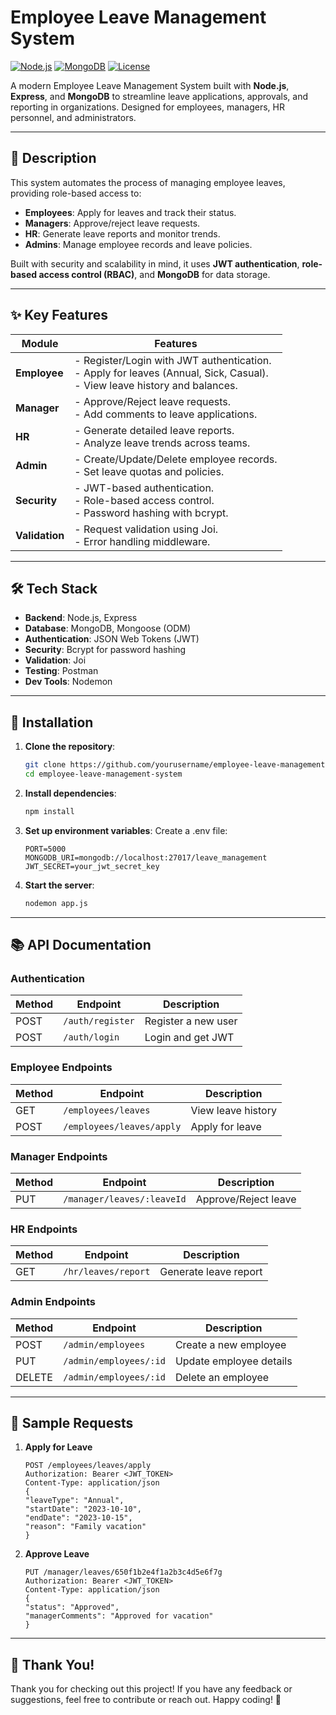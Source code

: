 # Employee Leave Management System

[![Node.js](https://img.shields.io/badge/Node.js-18.x-green)](https://nodejs.org/)
[![MongoDB](https://img.shields.io/badge/MongoDB-6.x-brightgreen)](https://www.mongodb.com/)
[![License](https://img.shields.io/badge/License-MIT-blue)](LICENSE)

A modern Employee Leave Management System built with **Node.js**, **Express**, and **MongoDB** to streamline leave applications, approvals, and reporting in organizations. Designed for employees, managers, HR personnel, and administrators.

---

## 📝 Description

This system automates the process of managing employee leaves, providing role-based access to:
- **Employees**: Apply for leaves and track their status.
- **Managers**: Approve/reject leave requests.
- **HR**: Generate leave reports and monitor trends.
- **Admins**: Manage employee records and leave policies.

Built with security and scalability in mind, it uses **JWT authentication**, **role-based access control (RBAC)**, and **MongoDB** for data storage.

---

## ✨ Key Features

| Module          | Features |
|----------------|----------|
| **Employee**   | - Register/Login with JWT authentication.<br>- Apply for leaves (Annual, Sick, Casual).<br>- View leave history and balances. |
| **Manager**    | - Approve/Reject leave requests.<br>- Add comments to leave applications. |
| **HR**        | - Generate detailed leave reports.<br>- Analyze leave trends across teams. |
| **Admin**      | - Create/Update/Delete employee records.<br>- Set leave quotas and policies. |
| **Security**   | - JWT-based authentication.<br>- Role-based access control.<br>- Password hashing with bcrypt. |
| **Validation** | - Request validation using Joi.<br>- Error handling middleware. |

---

## 🛠️ Tech Stack

- **Backend**: Node.js, Express
- **Database**: MongoDB, Mongoose (ODM)
- **Authentication**: JSON Web Tokens (JWT)
- **Security**: Bcrypt for password hashing
- **Validation**: Joi
- **Testing**: Postman
- **Dev Tools**: Nodemon

---

## 🚀 Installation

1. **Clone the repository**:
   ```bash
   git clone https://github.com/yourusername/employee-leave-management-system.git
   cd employee-leave-management-system

2. **Install dependencies**:
    ```bash
    npm install

3. **Set up environment variables**:
    Create a .env file:
    ```env
    PORT=5000
    MONGODB_URI=mongodb://localhost:27017/leave_management
    JWT_SECRET=your_jwt_secret_key

4. **Start the server**:
    ```bash
    nodemon app.js
    
---
## 📚 API Documentation

### Authentication
| Method | Endpoint         | Description            |
|--------|-----------------|------------------------|
| POST   | `/auth/register` | Register a new user   |
| POST   | `/auth/login`    | Login and get JWT     |

### Employee Endpoints
| Method | Endpoint                     | Description         |
|--------|-----------------------------|---------------------|
| GET    | `/employees/leaves`         | View leave history |
| POST   | `/employees/leaves/apply`   | Apply for leave    |

### Manager Endpoints
| Method | Endpoint                      | Description            |
|--------|------------------------------|------------------------|
| PUT    | `/manager/leaves/:leaveId`   | Approve/Reject leave  |

### HR Endpoints
| Method | Endpoint                 | Description              |
|--------|-------------------------|--------------------------|
| GET    | `/hr/leaves/report`     | Generate leave report   |

### Admin Endpoints
| Method | Endpoint                      | Description               |
|--------|------------------------------|---------------------------|
| POST   | `/admin/employees`           | Create a new employee    |
| PUT    | `/admin/employees/:id`       | Update employee details  |
| DELETE | `/admin/employees/:id`       | Delete an employee       |

---

## 📄 Sample Requests
1. **Apply for Leave**
   ```http
   POST /employees/leaves/apply
   Authorization: Bearer <JWT_TOKEN>
   Content-Type: application/json
   {
   "leaveType": "Annual",
   "startDate": "2023-10-10",
   "endDate": "2023-10-15",
   "reason": "Family vacation"
   }

2. **Approve Leave**
   ```http
   PUT /manager/leaves/650f1b2e4f1a2b3c4d5e6f7g
   Authorization: Bearer <JWT_TOKEN>
   Content-Type: application/json
   {
   "status": "Approved",
   "managerComments": "Approved for vacation"
   }

---

## 🙌 Thank You!  
Thank you for checking out this project! If you have any feedback or suggestions, feel free to contribute or reach out. Happy coding! 🚀  





